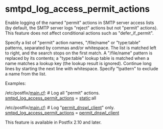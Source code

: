 # smtpd_log_access_permit_actions 

 Enable logging of the named "permit" actions in SMTP server
access lists (by default, the SMTP server logs "reject" actions but
not "permit" actions).  This feature does not affect conditional
actions such as "defer_if_permit". 

 Specify a list of "permit" action names, "/file/name" or
"type:table" patterns, separated by commas and/or whitespace. The
list is matched left to right, and the search stops on the first
match. A "/file/name" pattern is replaced by its contents; a
"type:table" lookup table is matched when a name matches a lookup
key (the lookup result is ignored).  Continue long lines by starting
the next line with whitespace. Specify "!pattern" to exclude a name
from the list. 

 Examples: 


/etc/postfix/<a href="postconf.5.html">main.cf</a>:
    # Log all "permit" actions.
    <a href="postconf.5.html#smtpd_log_access_permit_actions">smtpd_log_access_permit_actions</a> = <a href="DATABASE_README.html#types">static</a>:all



/etc/postfix/<a href="postconf.5.html">main.cf</a>:
    # Log "<a href="postconf.5.html#permit_dnswl_client">permit_dnswl_client</a>" only.
    <a href="postconf.5.html#smtpd_log_access_permit_actions">smtpd_log_access_permit_actions</a> = <a href="postconf.5.html#permit_dnswl_client">permit_dnswl_client</a>


 This feature is available in Postfix 2.10 and later.  


